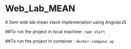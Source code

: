 # Web_Lab_MEAN
6 Sem web lab mean stack implemenation using AngularJS

##To run the project in local machine : 
```npm start```

##To run the project in container : 
```docker-compose up```
